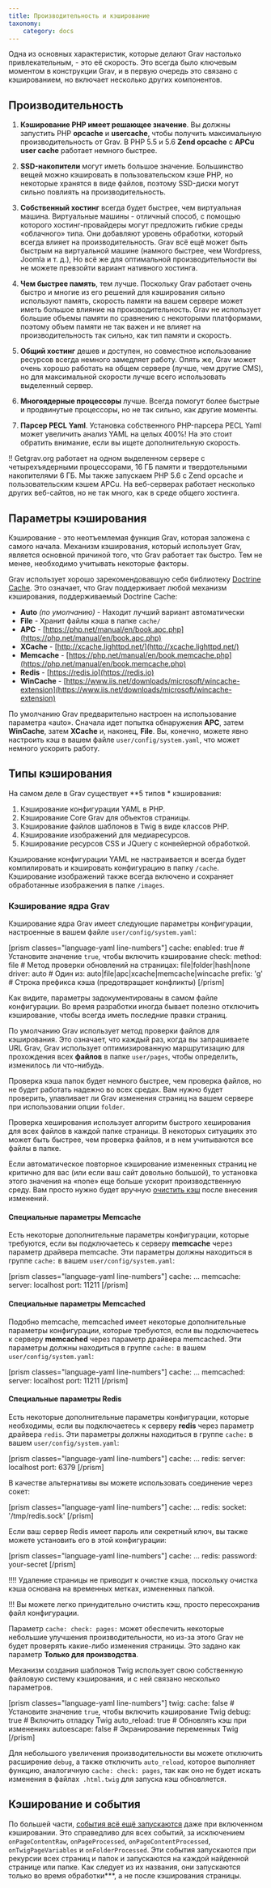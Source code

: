 ```yaml
---
title: Производительность и кэширование
taxonomy:
    category: docs
---
```


Одна из основных характеристик, которые делают Grav настолько привлекательным, - это её скорость. Это всегда было ключевым моментом в конструкции Grav, и в первую очередь это связано с кэшированием, но включает несколько других компонентов.

## Производительность

1. **Кэширование PHP имеет решающее значение**. Вы должны запустить PHP **opcache** и **usercache**, чтобы получить максимальную производительность от Grav. В PHP 5.5 и 5.6 **Zend opcache** с **APCu user cache** работает немного быстрее.

2. **SSD-накопители** могут иметь большое значение. Большинство вещей можно кэшировать в пользовательском кэше PHP, но некоторые хранятся в виде файлов, поэтому SSD-диски могут сильно повлиять на производительность.

3. **Собственный хостинг** всегда будет быстрее, чем виртуальная машина. Виртуальные машины - отличный способ, с помощью которого хостинг-провайдеры могут предложить гибкие среды «облачного» типа. Они добавляют уровень обработки, который всегда влияет на производительность. Grav всё ещё может быть быстрым на виртуальной машине (намного быстрее, чем Wordpress, Joomla и т. д.), Но всё же для оптимальной производительности вы не можете превзойти вариант нативного хостинга.

4. **Чем быстрее память**, тем лучше. Поскольку Grav работает очень быстро и многие из его решений для кэширования сильно используют память, скорость памяти на вашем сервере может иметь большое влияние на производительность. Grav не использует большие объемы памяти по сравнению с некоторыми платформами, поэтому объем памяти не так важен и не влияет на производительность так сильно, как тип памяти и скорость.

5. **Общий хостинг** дешев и доступен, но совместное использование ресурсов всегда немного замедляет работу. Опять же, Grav может очень хорошо работать на общем сервере (лучше, чем другие CMS), но для максимальной скорости лучше всего использовать выделенный сервер.

6. **Многоядерные процессоры** лучше. Всегда помогут более быстрые и продвинутые процессоры, но не так сильно, как другие моменты.

7. **Парсер PECL Yaml**. Установка собственного PHP-парсера PECL Yaml может увеличить анализ YAML на целых 400%! На это стоит обратить внимание, если вы ищете дополнительную скорость.

!! Getgrav.org работает на одном выделенном сервере с четырехъядерными процессорами, 16 ГБ памяти и твердотельными накопителями 6 ГБ. Мы также запускаем PHP 5.6 с Zend opcache и пользовательским кэшем APCu. На веб-серверах работает несколько других веб-сайтов, но не так много, как в среде общего хостинга.

## Параметры кэширования

Кэширование - это неотъемлемая функция Grav, которая заложена с самого начала. Механизм кэширования, который использует Grav, является основной причиной того, что Grav работает так быстро. Тем не менее, необходимо учитывать некоторые факторы.

Grav использует хорошо зарекомендовавшую себя библиотеку [Doctrine Cache](https://www.doctrine-project.org/projects/doctrine-cache/en/latest/index.html). Это означает, что Grav поддерживает любой механизм кэширования, поддерживаемый Doctrine Cache:

* **Auto** _(по умолчанию)_ - Находит лучший вариант автоматически
* **File** - Хранит файлы кэша в папке `cache/`
* **APC** - [https://php.net/manual/en/book.apc.php](https://php.net/manual/en/book.apc.php)
* **XCache** - [http://xcache.lighttpd.net/](http://xcache.lighttpd.net/)
* **Memcache** - [https://php.net/manual/en/book.memcache.php](https://php.net/manual/en/book.memcache.php)
* **Redis** - [https://redis.io](https://redis.io)
* **WinCache** - [https://www.iis.net/downloads/microsoft/wincache-extension](https://www.iis.net/downloads/microsoft/wincache-extension)

По умолчанию Grav предварительно настроен на использование параметра «auto». Сначала идет попытка обнаружения **APC**, затем **WinCache**, затем **XCache** и, наконец, **File**. Вы, конечно, можете явно настроить кэш в вашем файле `user/config/system.yaml`, что может немного ускорить работу.

## Типы кэширования

На самом деле в Grav существует **5 типов * кэширования:

1. Кэширование конфигурации YAML в PHP.
2. Кэширование Core Grav для объектов страницы.
3. Кэширование файлов шаблонов в Twig в виде классов PHP.
4. Кэширование изображений для медиаресурсов.
5. Кэширование ресурсов CSS и JQuery с конвейерной обработкой.

Кэширование конфигурации YAML не настраивается и всегда будет компилировать и кэшировать конфигурацию в папку `/cache`. Кэширование изображений также всегда включено и сохраняет обработанные изображения в папке `/images`.

### Кэширование ядра Grav

Кэширование ядра Grav имеет следующие параметры конфигурации, настроенные в вашем файле `user/config/system.yaml`:

[prism classes="language-yaml line-numbers"]
cache:
  enabled: true                        # Установите значение `true`, чтобы включить кэширование
  check:
    method: file                       # Метод проверки обновлений на страницах: file|folder|hash|none
  driver: auto                         # Один из: auto|file|apc|xcache|memcache|wincache
  prefix: 'g'                          # Строка префикса кэша (предотвращает конфликты)
[/prism]

Как видите, параметры задокументированы в самом файле конфигурации. Во время разработки иногда бывает полезно отключить кэширование, чтобы всегда иметь последние правки страниц.

По умолчанию Grav использует метод проверки файлов для кэширования. Это означает, что каждый раз, когда вы запрашиваете URL Grav, Grav использует оптимизированную маршрутизацию для прохождения всех **файлов** в папке `user/pages`, чтобы определить, изменилось ли что-нибудь.

Проверка кэша папок будет немного быстрее, чем проверка файлов, но не будет работать надежно во всех средах. Вам нужно будет проверить, улавливает ли Grav изменения страниц на вашем сервере при использовании опции `folder`.

Проверка хеширования использует алгоритм быстрого хеширования для всех файлов в каждой папке страницы. В некоторых ситуациях это может быть быстрее, чем проверка файлов, и в нем учитываются все файлы в папке.

Если автоматическое повторное кэширование измененных страниц не критично для вас (или если ваш сайт довольно большой), то установка этого значения на «none» еще больше ускорит производственную среду. Вам просто нужно будет вручную [очистить кэш](../grav-cli#clearing-grav-cache) после внесения изменений.

#### Специальные параметры Memcache

Есть некоторые дополнительные параметры конфигурации, которые требуются, если вы подключаетесь к серверу **memcache** через параметр драйвера memcache. Эти параметры должны находиться в группе `cache:` в вашем `user/config/system.yaml`:

[prism classes="language-yaml line-numbers"]
cache:
  ...
  memcache:
    server: localhost
    port: 11211
[/prism]

#### Специальные параметры Memcached

Подобно memcache, memcached имеет некоторые дополнительные параметры конфигурации, которые требуются, если вы подключаетесь к серверу **memcached** через параметр драйвера memcached. Эти параметры должны находиться в группе `cache:` в вашем `user/config/system.yaml`:

[prism classes="language-yaml line-numbers"]
cache:
  ...
  memcached:
    server: localhost
    port: 11211
[/prism]


#### Специальные параметры Redis

Есть некоторые дополнительные параметры конфигурации, которые необходимы, если вы подключаетесь к серверу **redis** через параметр драйвера `redis`. Эти параметры должны находиться в группе `cache:` в вашем `user/config/system.yaml`:

[prism classes="language-yaml line-numbers"]
cache:
  ...
  redis:
    server: localhost
    port: 6379
[/prism]

В качестве альтернативы вы можете использовать соединение через сокет:

[prism classes="language-yaml line-numbers"]
cache:
  ...
  redis:
    socket: '/tmp/redis.sock'
[/prism]

Если ваш сервер Redis имеет пароль или секретный ключ, вы также можете установить его в этой конфигурации:

[prism classes="language-yaml line-numbers"]
cache:
  ...
  redis:
    password: your-secret
[/prism]

!!!! Удаление страницы не приводит к очистке кэша, поскольку очистка кэша основана на временных метках, измененных папкой.

<!-- -->

!!! Вы можете легко принудительно очистить кэш, просто пересохранив файл конфигурации.

Параметр `cache: check: pages:` может обеспечить некоторые небольшие улучшения производительности, но из-за этого Grav не будет проверять какие-либо изменения страницы. Это задано как параметр **Только для производства**.

Механизм создания шаблонов Twig использует свою собственную файловую систему кэширования, и с ней связано несколько параметров.

[prism classes="language-yaml line-numbers"]
twig:
  cache: false                          # Установите значение `true`, чтобы включить кэширование Twig
  debug: true                           # Включить отладку Twig
  auto_reload: true                     # Обновлять кэш при изменениях
  autoescape: false                     # Экранирование переменных Twig
[/prism]

Для небольшого увеличения производительности вы можете отключить расширение `debug`, а также отключить `auto_reload`, которое выполняет функцию, аналогичную `cache: check: pages`, так как оно не будет искать изменения в файлах` .html.twig` для запуска кэш обновляется.

## Кэширование и события

По большей части, [события всё ещё запускаются](../../plugins/event-hooks) даже при включенном кэшировании. Это справедливо для всех событий, за исключением `onPageContentRaw`, `onPageProcessed`, `onPageContentProcessed`, `onTwigPageVariables` и `onFolderProcessed`. Эти события запускаются при рекурсии всех страниц и папок и запускаются на каждой найденной странице или папке. Как следует из их названия, они запускаются только во время обработки***, а не после кэширования страницы.

